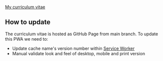 [My curriculum vitae](https://shaman-apprentice.github.io/curriculum-vitae)

## How to update
The curriculum vitae is hosted as GitHub Page from main branch. To update this PWA we need to:
- Update cache name's version number within [Service Worker](./service.worker.js)
- Manual validate look and feel of desktop, mobile and print version